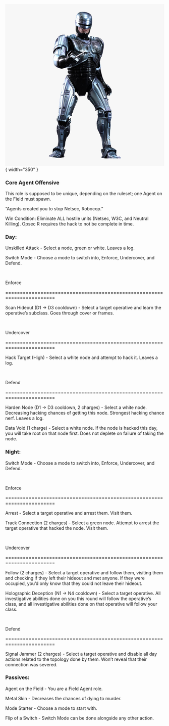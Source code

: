 ![robocop.png](Images/robocop.png){ width="350" }

### **Core Agent Offensive**

This role is supposed to be unique, depending on the ruleset; one Agent on the Field must spawn.

“Agents created you to stop Netsec, Robocop.”

Win Condition: Eliminate ALL hostile units (Netsec, W3C, and Neutral Killing). Opsec R requires the hack to not be complete in time.

### **Day:**

Unskilled Attack - Select a node, green or white. Leaves a log.

Switch Mode - Choose a mode to switch into, Enforce, Undercover, and Defend.

<br>

Enforce

=======================================================================

Scan Hideout (D1 -> D3 cooldown) - Select a target operative and learn the operative’s subclass. Goes through cover or frames.

<br>

Undercover

=======================================================================

Hack Target (High) - Select a white node and attempt to hack it. Leaves a log.

<br>

Defend

=======================================================================

Harden Node (D1 -> D3 cooldown, 2 charges) - Select a white node. Decreasing hacking chances of getting this node. Strongest hacking chance nerf. Leaves a log.

Data Void (1 charge) - Select a white node. If the node is hacked this day, you will take root on that node first. Does not deplete on failure of taking the node.

### **Night:**

Switch Mode - Choose a mode to switch into, Enforce, Undercover, and Defend.

<br>

Enforce

=======================================================================

Arrest - Select a target operative and arrest them. Visit them.

Track Connection (2 charges) - Select a green node. Attempt to arrest the target operative that hacked the node. Visit them.

<br>

Undercover

=======================================================================

Follow (2 charges) - Select a target operative and follow them, visiting them and checking if they left their hideout and met anyone. If they were occupied, you’d only know that they could not leave their hideout.

Holographic Deception (N1 -> N4 cooldown) - Select a target operative. All investigative abilities done on you this round will follow the operative’s class, and all investigative abilities done on that operative will follow your class.

<br>

Defend

=======================================================================

Signal Jammer (2 charges) - Select a target operative and disable all day actions related to the topology done by them. Won’t reveal that their connection was severed.

### **Passives:**

Agent on the Field - You are a Field Agent role.

Metal Skin - Decreases the chances of dying to murder.

Mode Starter - Choose a mode to start with.

Flip of a Switch - Switch Mode can be done alongside any other action.